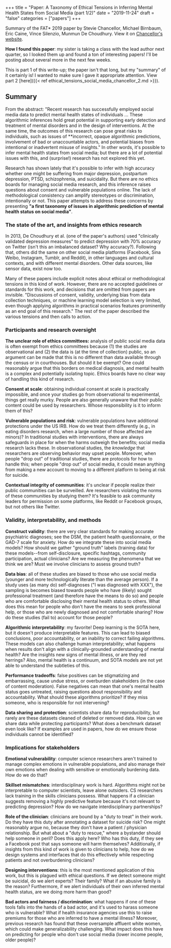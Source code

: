 +++
title = "Paper: A Taxonomy of Ethical Tensions in Inferring Mental Health States from Social Media (part 1/2)"
date = "2019-11-24"
draft = "false"
categories = ["papers"]
+++

Summary of the FAT* 2019 paper by Stevie Chancellor, Michael Birnbaum, Eric Caine, Vince Silenzio, Munmun De Choudhury. View it on [Chancellor's website](http://steviechancellor.com/wp-content/uploads/2019/03/taxonomy-prediction-mh-fat2019.pdf). <!--more-->

**How I found this paper**: my sister is taking a class with the lead author next quarter, so I looked them up and found a ton of interesting papers! I'll be posting about several more in the next few weeks.

This is part 1 of this write-up; the paper isn't that long, but my "summary" of it certainly is! I wanted to make sure I gave it appropriate attention. View part 2 [here]({{< ref ethical_tensions_social_media_chancellor_2.md >}}).

## Summary
From the abstract: "Recent research has successfully employed social media data to predict mental health states of individuals ... These algorithmic inferences hold great potential in supporting early detection and treatment of mental disorders and in the design of interventions. At the same time, the outcomes of this research can pose great risks to individuals, such as issues of **incorrect, opaque algorithmic predictions, involvement of bad or unaccountable actors, and potential biases from intentional or inadvertent misuse of insights." In other words, it's possible to infer mental health states from social media; but there are a lot of potential issues with this, and (surprise!) research has not explored this yet.

Research has shown lately that it's possible to infer with high accuracy whether one might be suffering from major depression, postpartum depression, PTSD, schizophrenia, and suicidality. But there are no ethics boards for managing social media research, and this inference raises questions about consent and vulnerable populations online. The lack of methodological consistency can amplify stereotypes or discrimination, intentionally or not. This paper attempts to address these concerns by presenting **"a first taxonomy of issues in algorithmic prediction of mental health status on social media"**.

### The state of the art, and insights from ethics research
In 2013, De Choudhury et al. (one of the paper's authors) used "clinically validated depression measures" to predict depression with 70% accuracy on Twitter (isn't this an imbalanced dataset? Why accuracy?). Following that, others did the same on other social media platforms (Facebook, Sina Weibo, Instagram, Tumblr, and Reddit), in other languages and cultural contexts, and with different mental disorders. Other data sources, like sensor data, exist now too.

Many of these papers include explicit notes about ethical or methodological tensions in this kind of work. However, there are no accepted guidelines or standards for this work, and decisions that are omitted from papers are invisible. "Discussions of consent, validity, underlying bias from data collection techniques, or machine learning model selection is very limited, even though applying algorithms in practical scenarios features prominently as an end goal of this research." The rest of the paper described the various tensions and then calls to action.

### Participants and research oversight
**The unclear role of ethics committees:** analysis of public social media data is often exempt from ethics committees because (1) the studies are observational and (2) the data is (at the time of collection) public, so an argument can be made that this is no different than data available through the census or in courthouses. But should it be exempt? One could reasonably argue that this borders on medical diagnosis, and mental health is a complex and potentially isolating topic. Ethics boards have no clear way of handling this kind of research.

**Consent at scale**: obtaining individual consent at scale is practically impossible, and once your studies go from observational to experimental, things get really murky. People are also generally unaware that their public content could be used by researchers. Whose responsibility is it to inform them of this?

**Vulnerable populations and risk**: vulnerable populations have additional protections under the US IRB. How do we treat them differently (e.g., in eating disorders research, when a large number of those affected are minors)? In traditional studies with interventions, there are always safeguards in place for when the harms outweigh the benefits; social media research lacks these. In observational studies, the *knowledge* that researchers are observing behavior may upset people. Moreover, when people "drop out" of traditional studies, there are protocols for how to handle this; when people "drop out" of social media, it could mean anything from making a new account to moving to a different platform to being at risk for suicide.

**Contextual integrity of communities**: it's unclear if people realize their public communities can be surveilled. Are researchers violating the norms of these communities by studying them? It's feasible to ask community leaders for permission on some platforms, like Reddit or Facebook groups, but not others like Twitter.

### Validity, interpretability, and methods
**Construct validity**: there are very clear standards for making accurate psychiatric diagnoses; see the DSM, the patient health questionnaire, or the GAD-7 scale for anxiety. How do we integrate these into social media models? How should we gather "ground truth" labels (training data) for these models--from self-disclosure, specific hashtags, community participation, actual clinicians? Are we measuring the phenomena that we think we are? Must we involve clinicians to assess ground truth?

**Data bias**: all of these studies are biased to those who use social media (younger and more technologically literate than the average person). If a study uses (as many do) self-diagnoses ("I was diagnosed with XXX"), the sampling is becomes biased towards people who have (likely) sought professional treatment (and therefore have the means to do so) and people who are comfortable disclosing their mental health status to others. What does this mean for people who don't have the means to seek professional help, or those who are newly diagnosed and not comfortable sharing? How do these studies (fail to) account for those people?

**Algorithmic interpretability**: my favorite! Deep learning is the SOTA here, but it doesn't produce interpretable features. This can lead to biased conclusions, poor accountability, or an inability to correct failing algorithms. These models can also challenge human interpretability; what happens when results don't align with a clinically-grounded understanding of mental health? Are the insights new signs of mental illness, or are they red herrings? Also, mental health is a continuum, and SOTA models are not yet able to understand the subtleties of this.

**Performance tradeoffs**: false positives can be stigmatizing and embarrassing, cause undue stress, or overburden stakeholders (in the case of content moderation). False negatives can mean that one's mental health status goes untreated, raising questions about responsibility and accountability. What should these algorithms prioritize? If they miss someone, who is responsible for not intervening?

**Data sharing and protection**: scientists share data for reproducibility, but rarely are these datasets cleaned of deleted or removed data. How can we share data while protecting participants? What does a benchmark dataset even look like? If examples are used in papers, how do we ensure those individuals cannot be identified?

### Implications for stakeholders
**Emotional vulnerability**: computer science researchers aren't trained to manage complex emotions in vulnerable populations, and also manage their own emotions when dealing with sensitive or emotionally burdening data. How do we do that?

**Skillset mismatches**: interdisciplinary work is hard. Algorithms might not be interpretable to computer scientists, leave alone outsiders. CS researchers lack training in the skills clinicians possess. What happens if a clinician suggests removing a highly predictive feature because it's not relevant to predicting depression? How do we navigate interdisciplinary partnerships?

**Role of the clinician**: clinicians are bound by a "duty to treat" in their work. Do they have this duty after annotating a dataset for suicide risk? One might reasonably argue no, because they don't have a patient / physician relationship. But what about a "duty to rescue," where a bystander should help someone in peril? Does this apply here? Who has this duty, if they see a Facebook post that says someone will harm themselves? Additionally, if insights from this kind of work is given to clinicians to help, how do we design systems and interfaces that do this effectively while respecting patients and not overburdening clinicians?

**Designing interventions**: this is the most mentioned application of this work, but this is plagued with ethical questions. If we detect someone might be suicidal, do we alert experts? Their family? What if an abusive family is the reason? Furthermore, if we alert individuals of their own inferred mental health status, are we doing more harm than good?

**Bad actors and fairness / discrimination**: what happens if one of these tools falls into the hands of a bad actor, and it's used to harass someone who is vulnerable? What if health insurance agencies use this to raise premiums for those who are inferred to have a mental illness? Moreover, previous research has found that these oversample affluent white women, which could make generalizability challenging. What impact does this have on predicting for people who don't use social media (lower income people, older people)?




